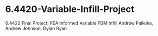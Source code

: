 # 6.4420-Variable-Infill-Project
6.4420 Final Project: FEA Informed Variable FDM Infill
Andrew Palleiko, Andrew Johnson, Dylan Ryan
